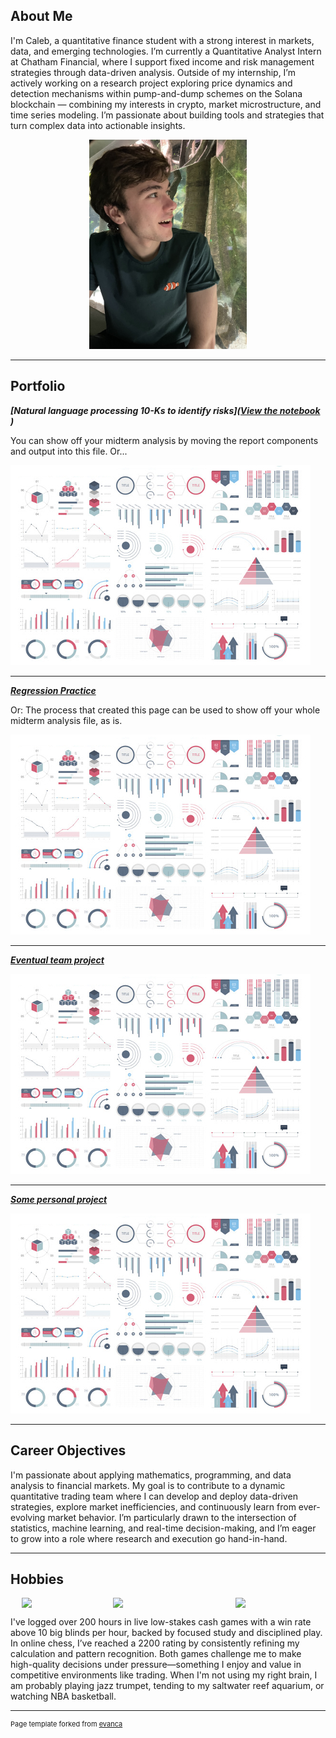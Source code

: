 ## About Me

I'm Caleb, a quantitative finance student with a strong interest in markets, data, and emerging technologies. I’m currently a Quantitative Analyst Intern at Chatham Financial, where I support fixed income and risk management strategies through data-driven analysis. Outside of my internship, I’m actively working on a research project exploring price dynamics and detection mechanisms within pump-and-dump schemes on the Solana blockchain — combining my interests in crypto, market microstructure, and time series modeling. I’m passionate about building tools and strategies that turn complex data into actionable insights.

<!-- Upload your own photo and change the path -->

<p style="text-align:center;">
  <img class="img-circle" src="https://github.com/caj224/caj224.github.io/raw/master/images/IMG_9633.jpg" width="50%">
</p>

---

## Portfolio

<!-- You can link to other websites, PDFs in this repo, and other pages in this repo -->

_**[Natural language processing 10-Ks to identify risks]([View the notebook](https://github.com/caj224/report/report.ipynb)
)**_

You can show off your midterm analysis by moving the report components and output into this file. Or...

<img src="images/dummy_thumbnail.jpg?raw=true"/>

---

_**[Regression Practice](Regression_practice)**_

Or: The process that created this page can be used to show off your whole midterm analysis file, as is.

<img src="images/dummy_thumbnail.jpg?raw=true"/>

---

_**[Eventual team project](https://donbowen.github.io/teamproject/)**_

<img src="images/dummy_thumbnail.jpg?raw=true"/>

---

_**[Some personal project](/pdf/sample_presentation.pdf)**_

<img src="images/dummy_thumbnail.jpg?raw=true"/>

---

## Career Objectives

I'm passionate about applying mathematics, programming, and data analysis to financial markets. My goal is to contribute to a dynamic quantitative trading team where I can develop and deploy data-driven strategies, explore market inefficiencies, and continuously learn from ever-evolving market behavior. I’m particularly drawn to the intersection of statistics, machine learning, and real-time decision-making, and I’m eager to grow into a role where research and execution go hand-in-hand.

---

## Hobbies

<div style="display: flex; justify-content: center; gap: 20px;">
  <img class="img-circle" src="https://github.com/caj224/caj224.github.io/raw/master/images/IMG_0766.HEIC" width="25%">
  <img class="img-circle" src="https://github.com/caj224/caj224.github.io/raw/master/images/IMG_1051 2.HEIC" width="35%">
  <img class="img-circle" src="https://github.com/caj224/caj224.github.io/raw/master/images/IMG_1613%202.HEIC" width="25%">
</div>

I've logged over 200 hours in live low-stakes cash games with a win rate above 10 big blinds per hour, backed by focused study and disciplined play. In online chess, I’ve reached a 2200 rating by consistently refining my calculation and pattern recognition. Both games challenge me to make high-quality decisions under pressure—something I enjoy and value in competitive environments like trading. When I'm not using my right brain, I am probably playing jazz trumpet, tending to my saltwater reef aquarium, or watching NBA basketball.



---
<p style="font-size:11px">Page template forked from <a href="https://github.com/evanca/quick-portfolio">evanca</a></p>
<!-- Remove above link if you don't want to attibute -->
